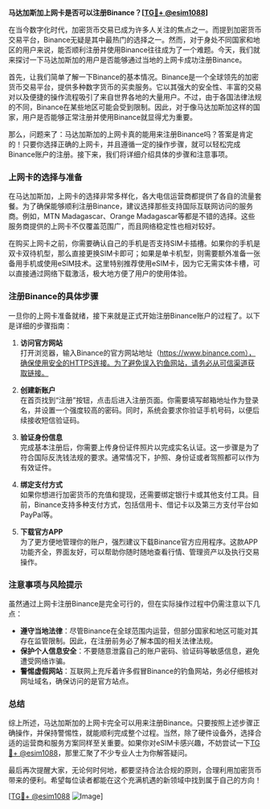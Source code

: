 **马达加斯加上网卡是否可以注册Binance？[[TG💪+ @esim1088](https://t.me/s/esim1088)]**

在当今数字化时代，加密货币交易已成为许多人关注的焦点之一。而提到加密货币交易平台，Binance无疑是其中最热门的选择之一。然而，对于身处不同国家和地区的用户来说，能否顺利注册并使用Binance往往成为了一个难题。今天，我们就来探讨一下马达加斯加的用户是否能够通过当地的上网卡成功注册Binance。

首先，让我们简单了解一下Binance的基本情况。Binance是一个全球领先的加密货币交易平台，提供多种数字货币的买卖服务。它以其强大的安全性、丰富的交易对以及便捷的操作流程吸引了来自世界各地的大量用户。不过，由于各国法律法规的不同，Binance在某些地区可能会受到限制。因此，对于像马达加斯加这样的国家，用户是否能够正常注册并使用Binance就显得尤为重要。

那么，问题来了：马达加斯加的上网卡真的能用来注册Binance吗？答案是肯定的！只要你选择正确的上网卡，并且遵循一定的操作步骤，就可以轻松完成Binance账户的注册。接下来，我们将详细介绍具体的步骤和注意事项。

### 上网卡的选择与准备

在马达加斯加，上网卡的选择非常多样化，各大电信运营商都提供了各自的流量套餐。为了确保能够顺利注册Binance，建议选择那些支持国际互联网访问的服务商。例如，MTN Madagascar、Orange Madagascar等都是不错的选择。这些服务商提供的上网卡不仅覆盖范围广，而且网络稳定性也相对较好。

在购买上网卡之前，你需要确认自己的手机是否支持SIM卡插槽。如果你的手机是双卡双待机型，那么直接更换SIM卡即可；如果是单卡机型，则需要额外准备一张备用手机或使用eSIM技术。这里特别推荐使用eSIM卡，因为它无需实体卡槽，可以直接通过网络下载激活，极大地方便了用户的使用体验。

### 注册Binance的具体步骤

一旦你的上网卡准备就绪，接下来就是正式开始注册Binance账户的过程了。以下是详细的步骤指南：

1. **访问官方网站**  
   打开浏览器，输入Binance的官方网站地址（https://www.binance.com），确保使用安全的HTTPS连接。为了避免误入钓鱼网站，请务必从可信渠道获取链接。

2. **创建新账户**  
   在首页找到“注册”按钮，点击后进入注册页面。你需要填写邮箱地址作为登录名，并设置一个强度较高的密码。同时，系统会要求你验证手机号码，以便后续接收短信验证码。

3. **验证身份信息**  
   完成基本注册后，你需要上传身份证件照片以完成实名认证。这一步骤是为了符合国际反洗钱法规的要求。通常情况下，护照、身份证或者驾照都可以作为有效证件。

4. **绑定支付方式**  
   如果你想进行加密货币的充值和提现，还需要绑定银行卡或其他支付工具。目前，Binance支持多种支付方式，包括信用卡、借记卡以及第三方支付平台如PayPal等。

5. **下载官方APP**  
   为了更方便地管理你的账户，强烈建议下载Binance官方应用程序。这款APP功能齐全，界面友好，可以帮助你随时随地查看行情、管理资产以及执行交易操作。

### 注意事项与风险提示

虽然通过上网卡注册Binance是完全可行的，但在实际操作过程中仍需注意以下几点：

- **遵守当地法律**：尽管Binance在全球范围内运营，但部分国家和地区可能对其存在监管限制。因此，在注册前务必了解本国的相关法律法规。
- **保护个人信息安全**：不要随意泄露自己的账户密码、验证码等敏感信息，避免遭受网络诈骗。
- **警惕虚假网站**：互联网上充斥着许多假冒Binance的钓鱼网站，务必仔细核对网址域名，确保访问的是官方站点。

### 总结

综上所述，马达加斯加的上网卡完全可以用来注册Binance。只要按照上述步骤正确操作，并保持警惕性，就能顺利完成整个过程。当然，除了硬件设备外，选择合适的运营商和服务方案同样至关重要。如果你对eSIM卡感兴趣，不妨尝试一下[TG💪+ @esim1088](https://t.me/s/esim1088)，那里汇聚了不少专业人士为你解答疑问。

最后再次提醒大家，无论何时何地，都要坚持合法合规的原则，合理利用加密货币带来的便利。希望每位读者都能在这个充满机遇的新领域中找到属于自己的方向！

[[TG💪+ @esim1088](https://t.me/s/esim1088) ![Image](https://i.postimg.cc/4NQfJmqS/Snipaste-2025-05-13-00-14-12.png)]